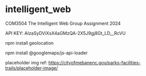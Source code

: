 # intelligent_web
COM3504 The Intelligent Web Group Assignment 2024

API KEY: AIzaSyDViXsX4aGMzQA-2X5J9gj8Gt_LD__RcVU

npm install geolocation

npm install @googlemaps/js-api-loader

placeholder img ref: https://cityofmebanenc.gov/parks-facilities-trails/placeholder-image/
